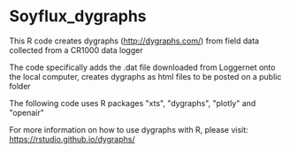 # Soyflux_dygraphs

This R code creates dygraphs (http://dygraphs.com/) from field data collected from a CR1000 data logger

The code specifically adds the .dat file downloaded from Loggernet onto the local computer, creates
dygraphs as html files to be posted on a public folder

The following code uses R packages "xts", "dygraphs", "plotly" and "openair"

For more information on how to use dygraphs with R, please visit: https://rstudio.github.io/dygraphs/


